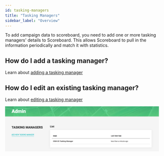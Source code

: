 ```yaml
---
id: tasking-managers
title: "Tasking Managers"
sidebar_label: "Overview"
---
```


To add campaign data to scoreboard, you need to add one or more tasking managers' details to Scoreboard. This allows Scoreboard to pull in the information periodically and match it with statistics.

## How do I add a tasking manager?

Learn about [adding a tasking manager](admin/add-tasking-manager.md)

## How do I edit an existing tasking manager?

Learn about [editing a tasking manager](admin/edit-tasking-manager.md)

![Tasking Manager List](assets/img/tasking-manager-list.png)